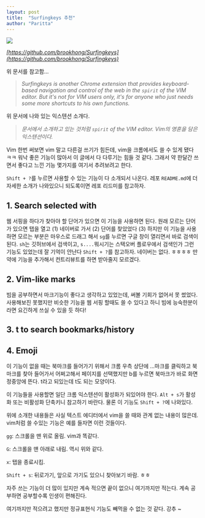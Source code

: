 ```yaml
---
layout: post
title:  "Surfingkeys 추천"
author: "Paritta"
---
```

 
<img src='https://s9.rr.itc.cn/r/wapChange/20171_9_22/a4e77a05986813956405.jpeg'>


*[https://github.com/brookhong/Surfingkeys](https://github.com/brookhong/Surfingkeys)*

위 문서를 참고함...

> *Surfingkeys is another Chrome extension that provides keyboard-based navigation and control of the web in the `spirit` of the VIM editor. But it's not for VIM users only, it's for anyone who just needs some more shortcuts to his own functions.*

위 문서에 나와 있는 익스텐션 소개다.

> *문서에서 소개하고 있는 것처럼 `spirit` of the VIM editor. Vim의 영혼을 담은 익스텐션이다.*

Vim 한번 써보면 vim 말고 다른걸 쓰기가 힘든데, vim을 크롬에서도 쓸 수 있게 됐다 ㅋㅋ
워낙 좋은 기능이 많아서 이 글에서 다 다루기는 힘들 것 같다. 그래서 약 한달간 쓰면서 좋다고 느낀 기능 몇가지를 여기서 추려보려고 한다.

`Shift + ?`를 누르면 사용할 수 있는 기능이 다 소개되서 나온다.
 레포 `README.md`에 더 자세한 소개가 나와있으니 되도록이면 레포 리드미를 참고하자.

## 1. Search selected with

웹 서핑을 하다가 찾아야 할 단어가 있으면 이 기능을 사용하면 된다. 원래 모르는 단어가 있으면 탭을 열고 (1) 네이버로 가서 (2) 단어를 찾았었다 (3) 하지만 이 기능을 사용하면 모르는 부분은 마우스로 드래그 해서 `sg`를 누르면 구글 창이 열리면서 바로 검색이 된다. `sh`는 깃허브에서 검색이고, `s....`뭐시기는 스택오버 플로우에서 검색인가 그런 기능도 있었는데 잘 기억이 안난다 `Shift + ?`를 참고하자. 네이버는 없다. ㅎㅎㅎㅎ 만약에 기능을 추가해서 컨트리뷰트를 하면 받아줄지 모르겠다.

## 2. Vim-like marks

빔을 공부하면서 마크기능이 좋다고 생각하고 있었는데, 써볼 기회가 없어서 못 썼었다. 사용해보진 못했지만 비슷한 기능을 웹 서핑 할때도 쓸 수 있다고 하니 빔에 능숙한분이라면 요긴하게 쓰실 수 있을 듯 하다! 

## 3. t to search bookmarks/history 

## 4. Emoji

 이 기능이 없을 때는 북마크를 들어가기 위해서 크롬 우측 상단에 ...마크를 클릭하고 북마크를 찾아 들어가서 어쩌고해서 페이지를 선택했지만 b를 누르면 북마크가 바로 화면 정중앙에 뜬다. t라고 되있는데 t도 되는 모양이다.

 이 기능들을 사용할면 일단 크롬 익스텐션이 활성화가 되있어야 한다. `Alt + s`가 활성화 또는 비활성화 단축키니 참고하기 바란다. 물론 이 기능도 `Shift + ?`에 나와있다.

 위에 소개한 내용들은 사실 텍스트 에디터에서 vim을 쓸 때와 관계 없는 내용이 많은데.
 vim처럼 쓸 수있는 기능은 예를 들자면 이런 것들이다.

`gg`: 스크롤을 맨 위로 올림. vim과 똑같다.

`G`: 스크롤을 맨 아래로 내림. 역시 위와 같다.

`x`: 탭을 종료시킴.

`Shift + s`: 뒤로가기, 앞으로 가기도 있으니 찾아보기 바람. ㅎㅎ

자주 쓰는 기능이 더 많이 있지만 계속 적으면 끝이 없으니 여기까지만 적는다. 계속 공부하면 공부할수록 인생이 편해진다.

여기까지만 적으려고 했지만 정규표현식 기능도 빼먹을 수 없는 것 같다. 강추 ~ 